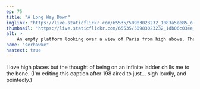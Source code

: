 ```yaml
---
ep: 75
title: "A Long Way Down"
imglink: "https://live.staticflickr.com/65535/50983023232_1083a5ee85_o.jpg"
thumbnail: "https://live.staticflickr.com/65535/50983023232_1db06c03ee_q.jpg"
alt: >
    An empty platform looking over a view of Paris from high above. There are no safety barrieres, and the very top of a ladder is jutting over the platform&#x27;s edge.
name: "serhawke"
hastext: true
---
```

I love high places but the thought of being on an infinite ladder chills me to the bone. (I'm editing this caption after 198 aired to just... sigh loudly, and pointedly.)